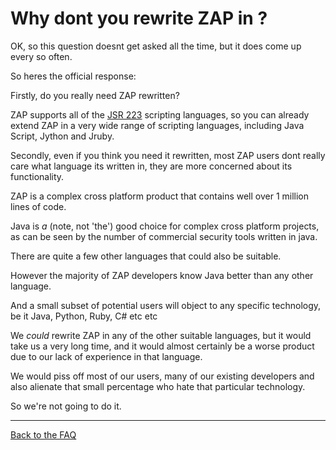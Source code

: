 # Why dont you rewrite ZAP in <my favorite language>?

OK, so this question doesnt get asked all the time, but it does come up every so often.

So heres the official response:

Firstly, do you really need ZAP rewritten?

ZAP supports all of the [JSR 223](https://www.jcp.org/en/jsr/detail?id=223) scripting languages, so you can already extend ZAP in a very wide range of scripting languages, including Java Script, Jython and Jruby.

Secondly, even if you think you need it rewritten, most ZAP users dont really care what language its written in, they are more concerned about its functionality.

ZAP is a complex cross platform product that contains well over 1 million lines of code.

Java is _a_ (note, not 'the') good choice for complex cross platform projects, as can be seen by the number of commercial security tools written in java.

There are quite a few other languages that could also be suitable.

However the majority of ZAP developers know Java better than any other language.

And a small subset of potential users will object to any specific technology, be it Java, Python, Ruby, C# etc etc

We _could_ rewrite ZAP in any of the other suitable languages, but it would take us a very long time, and it would almost certainly be a worse product due to our
lack of experience in that language.

We would piss off most of our users, many of our existing developers and also alienate that small percentage who hate that particular technology.

So we're not going to do it.


---

[Back to the FAQ](FAQtoplevel)